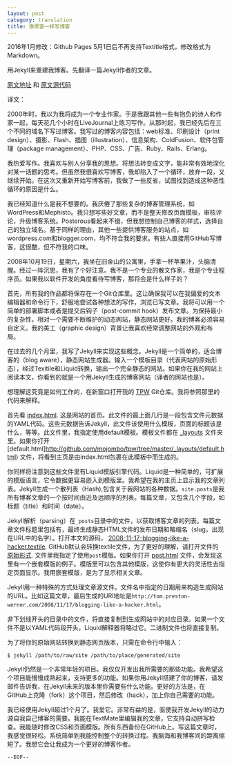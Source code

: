 ```yaml
---
layout: post
category: translation
title: 像黑客一样写博客
---
```


2016年1月修改：Github Pages 5月1日后不再支持Textitle格式，修改格式为Markdown。

用Jekyll来重建我博客。先翻译一篇Jekyll作者的文章。

[原文地址](http://tom.preston-werner.com/2008/11/17/blogging-like-a-hacker.html) 和 [原文源代码](http://github.com/mojombo/tpw/raw/03fa4247b2f4ba620661d9025c336f167aa11ba2/_posts/2008-11-17-blogging-like-a-hacker.textile)

译文：

2000年时，我以为我将成为一个专业作家。于是我跟其他一些有抱负的诗人和作家一起，每天花几个小时在LiveJournal上练习写作。从那时起，我已经先后在三个不同的域名下写过博客。我写过的博客内容包括：web标准、印刷设计（print design）、摄影、Flash、插图（illustration）、信息架构、ColdFusion、软件包管理（package management）、PHP、CSS、广告、Ruby、Rails、Erlang。

我热爱写作。我喜欢与别人分享我的思想。将想法转变成文字，能非常有效地深化对某一话题的思考。但虽然我很喜欢写博客，我却陷入了一个循环，放弃一段，又继续开始。在这次又重新开始写博客前，我做了一些反省，试图找到造成这种恶性循环的原因是什么。

我已经知道什么是我不想要的。我厌倦了那些复杂的博客管理系统，如WordPress和Mephisto。我只想写些好文章，而不是整天修改页面模板，审核评论，升级博客系统。Posterous看起来不错，但我想控制自己博客的样式，选择自己的独立域名。基于同样的理由，其他一些提供博客服务的站点，如wordpress.com和blogger.com，均不符合我的要求。有些人直接用GitHub写博客，这很酷，但不符我的口味。

2008年10月19日，星期六，我坐在旧金山的公寓里，手拿一杯苹果汁，头脑清醒。经过一阵沉思，我有了个好注意。我不是一个专业的散文作家，我是个专业程序员。如果我以软件开发的角度看待写博客，那将会是什么样子的？

首先，所有我的作品都将保存在一个Git仓库里。这让确保我可以在我偏爱的文本编辑器和命令行下，舒服地尝试各种想法的写作，浏览已写文章。我将可以用一个简单的部署脚本或者是提交后钩子（post-commit hook）发布文章。为保持最小的复杂性，相对一个需要不断维护的动态网站，静态网站更好。我的博客必须容易自定义。我的美工（graphic design）背景让我喜欢经常调整网站的外观和布局。

在过去的几个月里，我写了Jekyll来实现这些概念。Jekyll是一个简单的，适合博客的（blog aware），静态网站生成器。输入一个模板目录（代表网站的原始形态），经过Texitile和Liquid转换，输出一个完全静态的网站。如果你在我的网站上阅读本文，你看到的就是一个用Jekyll生成的博客网站（译者的网站也是）。

想理解这究竟是如何工作的，在新窗口打开我的 [TPW](http://github.com/mojombo/tpw) Git仓库。我将参照那里的代码来解释。

首先看 [index.html](http://github.com/mojombo/tpw/tree/master/index.html). 这是网站的首页。此文件的最上面几行是一段包含文件元数据的YAML代码。这些元数据告诉Jekyll，此文件该使用什么模板，页面的标题该是什么，等等。此文件里，我指定使用default模板。模板文件都在 [_layouts](http://github.com/mojombo/tpw/tree/master/_layouts) 文件夹里。如果你打开 [default.html]http://github.com/mojombo/tpw/tree/master/_layouts/default.html) 文件，将看到主页是由index.html包裹在此模板中而生成的。

你同样将注意到这些文件里有Liquid模版引擎代码。Liquid是一种简单的，可扩展的模版语言，它令数据更容易嵌入到模版里。我希望在我的主页上显示我的文章列表。Jekyll生成一个散列表（Hash),包含关于我网站的各种数据。<code>site.posts</code>是我所有博客文章的一个按时间由近及远顺序的列表。每篇文章，又包含几个字段，如标题（title）和时间（date）。

Jekyll解析（parsing）在`_posts`目录中的文件，以获取博客文章的列表。每篇文章文件标题里包括有，最终生成静态HTML文件的发布日期和略缩名（slug，出现在URL中的名字）。打开本文的源码， [2008-11-17-blogging-like-a-hacker.textile](http://github.com/mojombo/tpw/tree/master/_posts/2008-11-17-blogging-like-a-hacker.textile). GitHub默认会转换textile文件，为了更好的理解，请打开文件的 [原始形式](http://github.com/mojombo/tpw/tree/master/_posts/2008-11-17-blogging-like-a-hacker.textile?raw=true). 文件里我指定了使用`post`模版。如果你打开 [post.html](http://github.com/mojombo/tpw/blob/03fa4247b2f4ba620661d9025c336f167aa11ba2/_layouts/post.html) 文件，会发现这里有一个嵌套模版的例子。模版里可以包含其他模版，这使你有更大的灵活性去指定页面显示。我用嵌套模版，是为了显示相关文章。

Jekyll用一种特殊的方式处理文章源文件。文件名中指定的日期用来构造生成网站的URL。比如这篇文章，最后生成的URl地址是`http://tom.preston-werner.com/2008/11/17/blogging-like-a-hacker.html`。

非下划线开头的目录中的文件，将直接复制到生成网站中的对应目录。如果一个文件不是以YAML代码段开头，Liquid解释器将略过它。二进制文件也将直接复制。

为了将你的原始网站转换到静态网页版本，只需在命令行中输入：

<pre class="terminal"><code>$ jekyll /path/to/raw/site /path/to/place/generated/site</code></pre>

Jekyll仍然是一个非常年轻的项目。我仅仅开发出我所需要的那些功能。我希望这个项目能慢慢成熟起来，支持更多的功能。如果你用Jekyll搭建了你的博客，请发邮件告诉我，在Jekyll未来的版本里你需要些什么功能。更好的方法是，在GitHub上克隆（fork）这个项目，然后修改（hack），加上你自己需要的功能。

我已经使用Jekyll超过1个月了。我爱它。非常有益的是，驱使我开发Jekyll的动力源自我自己博客的需要。我能在TextMate里编辑我的文章，它支持自动拼写检查。我能随时修改CSS和页面模版。所有东西备份在GitHub上。写这篇文章时，我感觉很轻松。系统简单到我能控制整个的转换过程。我脑海和我博客间的距离缩短了。我想它会让我成为一个更好的博客作者。

<code>--EOF--</code>
